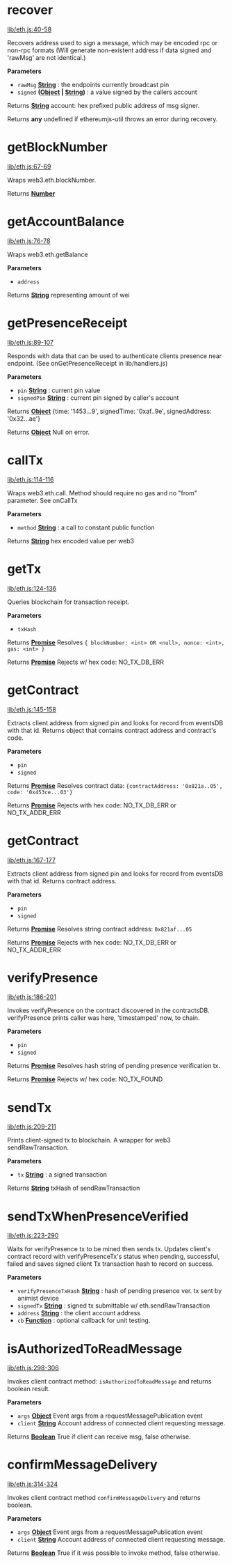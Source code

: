 <!-- Generated by documentation.js. Update this documentation by updating the source code. -->

# recover

[lib/eth.js:40-58](https://github.com/animist-io/whale-island/blob/0576cd0bf65829288361c57cca80f0f6285f93f2/lib/eth.js#L40-L58 "Source code on GitHub")

Recovers address used to sign a message, which may be encoded rpc or non-rpc formats
(Will generate non-existent address if data signed and 'rawMsg' are not identical.)

**Parameters**

-   `rawMsg` **[String](https://developer.mozilla.org/en-US/docs/Web/JavaScript/Reference/Global_Objects/String)** : the endpoints currently broadcast pin
-   `signed` **([Object](https://developer.mozilla.org/en-US/docs/Web/JavaScript/Reference/Global_Objects/Object) \| [String](https://developer.mozilla.org/en-US/docs/Web/JavaScript/Reference/Global_Objects/String))** : a value signed by the callers account

Returns **[String](https://developer.mozilla.org/en-US/docs/Web/JavaScript/Reference/Global_Objects/String)** account: hex prefixed public address of msg signer.

Returns **any** undefined if ethereumjs-util throws an error during recovery.

# getBlockNumber

[lib/eth.js:67-69](https://github.com/animist-io/whale-island/blob/0576cd0bf65829288361c57cca80f0f6285f93f2/lib/eth.js#L67-L69 "Source code on GitHub")

Wraps web3.eth.blockNumber.

Returns **[Number](https://developer.mozilla.org/en-US/docs/Web/JavaScript/Reference/Global_Objects/Number)** 

# getAccountBalance

[lib/eth.js:76-78](https://github.com/animist-io/whale-island/blob/0576cd0bf65829288361c57cca80f0f6285f93f2/lib/eth.js#L76-L78 "Source code on GitHub")

Wraps web3.eth.getBalance

**Parameters**

-   `address`  

Returns **[String](https://developer.mozilla.org/en-US/docs/Web/JavaScript/Reference/Global_Objects/String)** representing amount of wei

# getPresenceReceipt

[lib/eth.js:89-107](https://github.com/animist-io/whale-island/blob/0576cd0bf65829288361c57cca80f0f6285f93f2/lib/eth.js#L89-L107 "Source code on GitHub")

Responds with data that can be used to authenticate clients presence near
endpoint. (See onGetPresenceReceipt in lib/handlers.js)

**Parameters**

-   `pin` **[String](https://developer.mozilla.org/en-US/docs/Web/JavaScript/Reference/Global_Objects/String)** : current pin value
-   `signedPin` **[String](https://developer.mozilla.org/en-US/docs/Web/JavaScript/Reference/Global_Objects/String)** : current pin signed by caller's account

Returns **[Object](https://developer.mozilla.org/en-US/docs/Web/JavaScript/Reference/Global_Objects/Object)** {time: '1453...9', signedTime: '0xaf..9e', signedAddress: '0x32...ae'}

Returns **[Object](https://developer.mozilla.org/en-US/docs/Web/JavaScript/Reference/Global_Objects/Object)** Null on error.

# callTx

[lib/eth.js:114-116](https://github.com/animist-io/whale-island/blob/0576cd0bf65829288361c57cca80f0f6285f93f2/lib/eth.js#L114-L116 "Source code on GitHub")

Wraps web3.eth.call. Method should require no gas and no "from" parameter. See onCallTx

**Parameters**

-   `method` **[String](https://developer.mozilla.org/en-US/docs/Web/JavaScript/Reference/Global_Objects/String)** : a call to constant public function

Returns **[String](https://developer.mozilla.org/en-US/docs/Web/JavaScript/Reference/Global_Objects/String)** hex encoded value per web3

# getTx

[lib/eth.js:124-136](https://github.com/animist-io/whale-island/blob/0576cd0bf65829288361c57cca80f0f6285f93f2/lib/eth.js#L124-L136 "Source code on GitHub")

Queries blockchain for transaction receipt.

**Parameters**

-   `txHash`  

Returns **[Promise](https://developer.mozilla.org/en-US/docs/Web/JavaScript/Reference/Global_Objects/Promise)** Resolves `{ blockNumber: <int> OR <null>, nonce: <int>, gas: <int> }`

Returns **[Promise](https://developer.mozilla.org/en-US/docs/Web/JavaScript/Reference/Global_Objects/Promise)** Rejects w/ hex code: NO_TX_DB_ERR

# getContract

[lib/eth.js:145-158](https://github.com/animist-io/whale-island/blob/0576cd0bf65829288361c57cca80f0f6285f93f2/lib/eth.js#L145-L158 "Source code on GitHub")

Extracts client address from signed pin and looks for record from eventsDB with that id. Returns
object that contains contract address and contract's code.

**Parameters**

-   `pin`  
-   `signed`  

Returns **[Promise](https://developer.mozilla.org/en-US/docs/Web/JavaScript/Reference/Global_Objects/Promise)** Resolves contract data: `{contractAddress: '0x821a..05', code: '0x453ce...03'}`

Returns **[Promise](https://developer.mozilla.org/en-US/docs/Web/JavaScript/Reference/Global_Objects/Promise)** Rejects with hex code: NO_TX_DB_ERR or NO_TX_ADDR_ERR

# getContract

[lib/eth.js:167-177](https://github.com/animist-io/whale-island/blob/0576cd0bf65829288361c57cca80f0f6285f93f2/lib/eth.js#L167-L177 "Source code on GitHub")

Extracts client address from signed pin and looks for record from eventsDB with that id. Returns
contract address.

**Parameters**

-   `pin`  
-   `signed`  

Returns **[Promise](https://developer.mozilla.org/en-US/docs/Web/JavaScript/Reference/Global_Objects/Promise)** Resolves string contract address: `0x821af...05`

Returns **[Promise](https://developer.mozilla.org/en-US/docs/Web/JavaScript/Reference/Global_Objects/Promise)** Rejects with hex code: NO_TX_DB_ERR or NO_TX_ADDR_ERR

# verifyPresence

[lib/eth.js:186-201](https://github.com/animist-io/whale-island/blob/0576cd0bf65829288361c57cca80f0f6285f93f2/lib/eth.js#L186-L201 "Source code on GitHub")

Invokes verifyPresence on the contract discovered in the contractsDB.
verifyPresence prints caller was here, 'timestamped' now, to chain.

**Parameters**

-   `pin`  
-   `signed`  

Returns **[Promise](https://developer.mozilla.org/en-US/docs/Web/JavaScript/Reference/Global_Objects/Promise)** Resolves hash string of pending presence verification tx.

Returns **[Promise](https://developer.mozilla.org/en-US/docs/Web/JavaScript/Reference/Global_Objects/Promise)** Rejects w/ hex code: NO_TX_FOUND

# sendTx

[lib/eth.js:209-211](https://github.com/animist-io/whale-island/blob/0576cd0bf65829288361c57cca80f0f6285f93f2/lib/eth.js#L209-L211 "Source code on GitHub")

Prints client-signed tx to blockchain. A wrapper for web3 sendRawTransaction.

**Parameters**

-   `tx` **[String](https://developer.mozilla.org/en-US/docs/Web/JavaScript/Reference/Global_Objects/String)** : a signed transaction

Returns **[String](https://developer.mozilla.org/en-US/docs/Web/JavaScript/Reference/Global_Objects/String)** txHash of sendRawTransaction

# sendTxWhenPresenceVerified

[lib/eth.js:223-290](https://github.com/animist-io/whale-island/blob/0576cd0bf65829288361c57cca80f0f6285f93f2/lib/eth.js#L223-L290 "Source code on GitHub")

Waits for verifyPresence tx to be mined then sends tx. Updates client's contract record with
verifyPresenceTx's status when pending, successful, failed and saves signed client Tx transaction
hash to record on success.

**Parameters**

-   `verifyPresenceTxHash` **[String](https://developer.mozilla.org/en-US/docs/Web/JavaScript/Reference/Global_Objects/String)** : hash of pending presence ver. tx sent by animist device
-   `signedTx` **[String](https://developer.mozilla.org/en-US/docs/Web/JavaScript/Reference/Global_Objects/String)** : signed tx submittable w/ eth.sendRawTransaction
-   `address` **[String](https://developer.mozilla.org/en-US/docs/Web/JavaScript/Reference/Global_Objects/String)** : the client account address
-   `cb` **[Function](https://developer.mozilla.org/en-US/docs/Web/JavaScript/Reference/Statements/function)** : optional callback for unit testing.

# isAuthorizedToReadMessage

[lib/eth.js:298-306](https://github.com/animist-io/whale-island/blob/0576cd0bf65829288361c57cca80f0f6285f93f2/lib/eth.js#L298-L306 "Source code on GitHub")

Invokes client contract method: `isAuthorizedToReadMessage` and returns boolean result.

**Parameters**

-   `args` **[Object](https://developer.mozilla.org/en-US/docs/Web/JavaScript/Reference/Global_Objects/Object)** Event args from a requestMessagePublication event
-   `client` **[String](https://developer.mozilla.org/en-US/docs/Web/JavaScript/Reference/Global_Objects/String)** Account address of connected client requesting message.

Returns **[Boolean](https://developer.mozilla.org/en-US/docs/Web/JavaScript/Reference/Global_Objects/Boolean)** True if client can receive msg, false otherwise.

# confirmMessageDelivery

[lib/eth.js:314-324](https://github.com/animist-io/whale-island/blob/0576cd0bf65829288361c57cca80f0f6285f93f2/lib/eth.js#L314-L324 "Source code on GitHub")

Invokes client contract method `confirmMessageDelivery` and returns boolean.

**Parameters**

-   `args` **[Object](https://developer.mozilla.org/en-US/docs/Web/JavaScript/Reference/Global_Objects/Object)** Event args from a requestMessagePublication event
-   `client` **[String](https://developer.mozilla.org/en-US/docs/Web/JavaScript/Reference/Global_Objects/String)** Account address of connected client requesting message.

Returns **[Boolean](https://developer.mozilla.org/en-US/docs/Web/JavaScript/Reference/Global_Objects/Boolean)** True if it was possible to invoke method, false otherwise.
